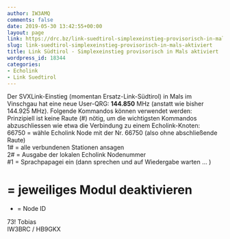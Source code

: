```yaml
---
author: IW3AMQ
comments: false
date: 2019-05-30 13:42:55+00:00
layout: page
link: https://drc.bz/link-suedtirol-simplexeinstieg-provisorisch-in-mals-aktiviert/
slug: link-suedtirol-simplexeinstieg-provisorisch-in-mals-aktiviert
title: Link Südtirol - Simplexeinstieg provisorisch in Mals aktiviert
wordpress_id: 18344
categories:
- Echolink
- Link Suedtirol
---
```





Der SVXLink-Einstieg (momentan Ersatz-Link-Südtirol) in Mals im Vinschgau hat eine neue User-QRG: **144.850** MHz (anstatt wie bisher 144.925 MHz). Folgende Kommandos können verwendet werden:   
Prinzipiell ist keine Raute (#) nötig, um die wichtigsten Kommandos abzuschliessen wie etwa die Verbindung zu einem Echolink-Knoten:   
66750 = wähle Echolink Node mit der Nr. 66750 (also ohne abschließende Raute)   
1# = alle verbundenen Stationen ansagen   
2# = Ausgabe der lokalen Echolink Nodenummer    
#1 = Sprachpapagei ein (dann sprechen und auf Wiedergabe warten … )  
# = jeweiliges Modul deaktivieren    
* = Node ID







73! Tobias  
IW3BRC / HB9GKX




